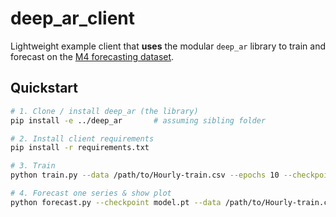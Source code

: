 # deep_ar_client

Lightweight example client that **uses** the modular `deep_ar` library
to train and forecast on the [M4 forecasting dataset](https://www.kaggle.com/datasets/yogesh94/m4-forecasting-competition-dataset).

## Quickstart

```bash
# 1. Clone / install deep_ar (the library)
pip install -e ../deep_ar       # assuming sibling folder

# 2. Install client requirements
pip install -r requirements.txt

# 3. Train
python train.py --data /path/to/Hourly-train.csv --epochs 10 --checkpoint model.pt

# 4. Forecast one series & show plot
python forecast.py --checkpoint model.pt --data /path/to/Hourly-train.csv --index 0
```
